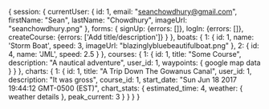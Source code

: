 {
  session: {
    currentUser: {
      id: 1,
      email: "seanchowdhury@gmail.com",
      firstName: "Sean",
      lastName: "Chowdhury",
      imageUrl: "seanchowdhury.png"
    },
    forms: {
      signUp: {errors: []},
      logIn: {errors: []},
      createCourse: {errors: ['Add title/description']}
    }
  },
  boats: {
    1: {
      id: 1,
      name: 'Storm Boat',
      speed: 3,
      imageUrl: "blazinglybluebeautifulboat.png"
    },
    2: {
      id: 4,
      name: 'JML',
      speed: 2.5
    }
  },
  courses: {
    1: {
      id: 1,
      title: "Some Course",
      description: "A nautical adventure",
      user_id: 1,
      waypoints: {
        google map data
      }
    }
  },
  charts: {
    1: {
      id: 1,
      title: "A Trip Down The Gowanus Canal",
      user_id: 1,
      description: "It was gross",
      course_id: 1,
      start_date: "Sun Jun 18 2017 19:44:12 GMT-0500 (EST)",
      chart_stats: {
        estimated_time: 4,
        weather: { weather details },
        peak_current: 3
      }
    }
  }
}
